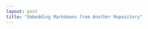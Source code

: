 ```yaml
---
layout: post
title: "Embedding Markdowns from Another Repository"
---
```


<div id="markdown-content"></div>

<script src="https://cdn.jsdelivr.net/npm/marked/marked.min.js"></script>
<script src="/assets/embedMarkdown.js"></script>

